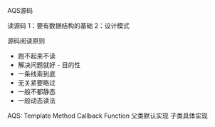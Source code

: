 AQS源码

读源码
1：要有数据结构的基础
2：设计模式

源码阅读原则
- 跑不起来不读
- 解决问题就好 - 目的性
- 一条线索到底
- 无关紧要略过
- 一般不都静态
- 一般动态读法

AQS:
Template Method
Callback Function
父类默认实现
子类具体实现
